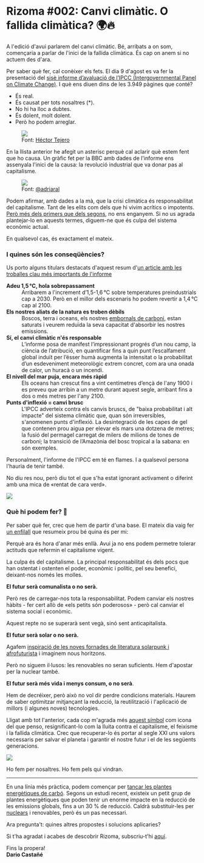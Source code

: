<!--
tags: [ "rizoma" ]
date_created: 2021-08-22T17:00:00+02:00
-->

# Rizoma #002: Canvi climàtic. O fallida climàtica? 🌍🔥

A l'edició d'avui parlarem del canvi climàtic. Bé, arribats a on som, començaria a parlar de l'inici de la fallida climàtica. És cap on anem si no actuem des d'ara.

Per saber què fer, cal conèixer els fets. El dia 9 d'agost es va fer la presentació del [sisè informe d’avaluació de l’IPCC (Intergovernmental Panel on Climate Change)](https://www.ipcc.ch/report/ar6/wg1/). I què ens diuen dins de les 3.949 pàgines que conté?

* És real.
* És causat per tots nosaltres (*).
* No hi ha lloc a dubtes.
* És dolent, molt dolent.
* Però ho podem arreglar.

<figure>
<img src="https://pbs.twimg.com/media/E8Vn4XhX0AcpQvv?format=jpg&name=small">
<figcaption>Font: <a href="https://twitter.com/htejero_/status/1424676109736681472">Héctor Tejero</a></figcaption>
</figure>

En la llista anterior he afegit un asterisc perquè cal aclarir què estem fent que ho causa. Un gràfic fet per la BBC amb dades de l'informe ens assenyala l'inici de la causa: la revolució industrial que va donar pas al capitalisme.

<figure>
<img src="https://pbs.twimg.com/media/E8VpnwhXoAMNuye?format=jpg&name=small">
<figcaption>Font: <a href="https://twitter.com/adriaral/status/1424660996715597824">@adriaral</a></figcaption>
</figure>

Podem afirmar, amb dades a la mà, que la crisi climàtica és responsabilitat del capitalisme. Tant de les elits com dels que hi vivim acrítics o impotents. [Però més dels primers que dels segons](https://twitter.com/Mylestring/status/1424721126534565893), no ens enganyem. Si no us agrada plantejar-lo en aquests termes, diguem-ne que és culpa del sistema econòmic actual.

En qualsevol cas, és exactament el mateix.

### I quines són les conseqüències?

Us porto alguns titulars destacats d'aquest resum d'[un article amb les troballes clau més importants de l'informe](https://www.sciencealert.com/the-key-findings-you-must-know-from-the-6th-ipcc-climate-change-report?utm_source=feedburner&utm_medium=feed&utm_campaign=Feed%3A+sciencealert-latestnews+%28ScienceAlert-Latest%29)

<dl>
<dt><strong>Adeu 1,5 °C, hola sobrepassament</strong></dt>
<dd>Arribarem a l'increment d’1,5-1,6 °C sobre temperatures preindustrials cap a 2030. Però en el millor dels escenaris ho podem revertir a 1,4 °C cap al 2100.</dd>
<dt><strong>Els nostres aliats de la natura es troben dèbils</strong></dt>
<dd>Boscos, terra i oceans, els nostres <a href="https://ca.wikipedia.org/wiki/Embornal_de_carboni">embornals de carboni</a>, estan saturats i veurem reduïda la seva capacitat d'absorbir les nostres emissions.</dd>
<dt><strong>Sí, el canvi climàtic n'és responsable</strong></dt>
<dd>L’informe posa de manifest l’impressionant progrés d’un nou camp, la ciència de l’atribució, en quantificar fins a quin punt l’escalfament global induït per l’ésser humà augmenta la intensitat o la probabilitat d’un esdeveniment meteorològic extrem concret, com ara una onada de calor, un huracà o un incendi.</dd>
<dt><strong>El nivell del mar puja, encara més ràpid</strong></dt>
<dd>Els oceans han crescut fins a vint centímetres d’ençà de l'any 1900 i es preveu que arribin a un metre durant aquest segle, arribant fins a dos o més metres per l'any 2100.</dd>
<dt><strong>Punts d'inflexió = canvi brusc</strong></dt>
<dd>L'IPCC adverteix contra els canvis bruscs, de "baixa probabilitat i alt impacte" del sistema climàtic que, quan són irreversibles, s'anomenen punts d'inflexió. La desintegració de les capes de gel que contenen prou aigua per elevar els mars una dotzena de metres; la fusió del permagel carregat de milers de milions de tones de carboni; la transició de l’Amazònia del bosc tropical a la sabana: en són exemples.</dd>
</dl>

Personalment, l'informe de l'IPCC em té en flames. I a qualsevol persona l'hauria de tenir també.

No diu res nou, però diu tot el que s'ha estat ignorant activament o diferint amb una mica de «rentat de cara verd».

![](https://c.tenor.com/x7-a2vbz6YoAAAAd/this-is-not-fine-everything-is-fine.gif)

### Què hi podem fer? 🌱

Per saber què fer, crec que hem de partir d'una base. El mateix dia vaig fer [un enfilall](https://twitter.com/darccio/status/1424822193029099523) que resumeix prou bé quina és per mi:

Perquè ara és hora d'anar més enllà. Avui ja no ens podem permetre tolerar actituds que refermin el capitalisme vigent.

La culpa és del capitalisme. La principal responsabilitat és dels pocs que han ostentat i ostenten el poder, econòmic i polític, pel seu benefici, deixant-nos només les molles.

**El futur serà comunalista o no serà.**

Però res de carregar-nos tota la responsabilitat. Podem canviar els nostres hàbits - fer cert allò de «els petits són poderosos» - però cal canviar el sistema social i econòmic.

Aquest repte no se superarà sent vegà, sinó sent anticapitalista.

**El futur serà solar o no serà.**

Agafem [inspiració de les noves fornades de literatura solarpunk i afrofuturista](https://twitter.com/SolarpunkA/status/1424330389905104896?s=09) i imaginem nous horitzons.

Però no siguem il·lusos: les renovables no seran suficients. Hem d'apostar per la nuclear també.

**El futur serà més vida i menys consum, o no serà**.

Hem de decréixer, però això no vol dir perdre condicions materials. Haurem de saber optimitzar mitjançant la reducció, la reutilització i l'aplicació de millors (i algunes noves) tecnologies.

Lligat amb tot l'anterior, cada cop m'agrada més [aquest símbol](https://ca.wikipedia.org/wiki/Drei_Pfeile) com icona del que penso, resignificant-lo com la lluita contra el capitalisme, el feixisme i la fallida climàtica. Crec que recuperar-lo és portar al segle XXI uns valors necessaris per salvar el planeta i garantir el nostre futur i el de les següents generacions.

![](https://i.imgur.com/i4HKQy2.png)

Ho fem per nosaltres. Ho fem pels qui vindran.

* * *

En una línia més pràctica, podem començar per [tancar les plantes energètiques de carbó](https://oilprice.com/Latest-Energy-News/World-News/Top-5-Polluting-Power-Plants-Account-For-73-Of-Global-Emissions.html). Segons un estudi recent, existeix un petit grup de plantes energètiques que poden tenir un enorme impacte en la reducció de les emissions globals, fins a un 30 % de reducció. Caldrà substituir-les per [nuclears](https://twitter.com/OperadorNuclear/status/1427528104944316442) i renovables, però és un pas necessari.

Ara pregunta't: quines altres propostes i solucions aplicaries?

Si t'ha agradat i acabes de descobrir Rizoma, subscriu-t'hi [aquí](https://rizoma.dario.cat).

Fins la propera!  
**Dario Castañé**